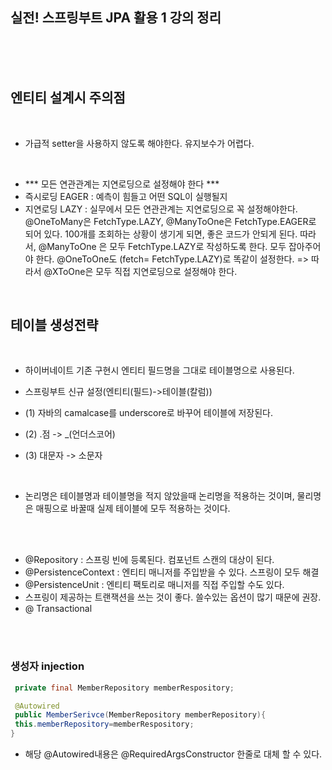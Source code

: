 ##  실전! 스프링부트 JPA 활용 1 강의 정리 

<br>
<br>
<br>

## 엔티티 설계시 주의점

<br>

- 가급적 setter을 사용하지 않도록 해야한다. 유지보수가 어렵다.

<br>

- *** 모든 연관관계는 지연로딩으로 설정해야 한다 ***
 - 즉시로딩 EAGER : 예측이 힘들고 어떤 SQL이 실행될지 
 - 지연로딩 LAZY : 실무에서 모든 연관관계는 지연로딩으로 꼭 설정해야한다.
 @OneToMany은 FetchType.LAZY, @ManyToOne은 FetchType.EAGER로 되어 있다. 100개를 조회하는 상황이 생기게 되면, 좋은 코드가 안되게 된다. 따라서, @ManyToOne 은 모두 FetchType.LAZY로 작성하도록 한다. 모두 잡아주어야 한다. @OneToOne도 (fetch= FetchType.LAZY)로 똑같이 설정한다.
 => 따라서 @XToOne은 모두 직접 지연로딩으로 설정해야 한다.

<br>

## 테이블 생성전략

<br>

- 하이버네이트 기존 구현시 엔티티 필드명을 그대로 테이블명으로 사용된다.

- 스프링부트 신규 설정(엔티티(필드)->테이블(칼럼))
 - (1) 자바의 camalcase를 underscore로 바꾸어 테이블에 저장된다. 
 - (2) .점 -> _(언더스코어)
 - (3) 대문자 -> 소문자

<br>

- 논리명은 테이블명과 테이블명을 적지 않았을때 논리명을 적용하는 것이며, 물리명은 매핑으로 바꿀때 실제 테이블에 모두 적용하는 것이다. 

<br>
<br>

- @Repository : 스프링 빈에 등록된다. 컴포넌트 스캔의 대상이 된다. 
- @PersistenceContext : 엔티티 매니저를 주입받을 수 있다. 스프링이 모두 해결
 - @PersistenceUnit : 엔티티 팩토리로 매니저를 직접 주입할 수도 있다. 
- 스프링이 제공하는 트랜잭션을 쓰는 것이 좋다. 쓸수있는 옵션이 많기 때문에 권장.
 - @ Transactional

<br>
<br>

### 생성자 injection
```java
 private final MemberRepository memberRespository;

 @Autowired
 public MemberSerivce(MemberRepository memberRepository){
 this.memberRepository=memberRespository;
}
```
- 해당 @Autowired내용은 @RequiredArgsConstructor 한줄로 대체 할 수 있다. 


